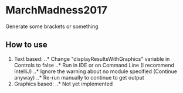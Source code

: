# MarchMadness2017
Generate some brackets or something

## How to use
1. Text based:
    ..* Change "displayResultsWithGraphics" variable in Controls to false
    ..* Run in IDE or on Command Line (I recommend IntelliJ)
    ..* Ignore the warning about no module specified (Continue anyway)
    ..* Re-run manually to continue to get output
2. Graphics based:
    ..* Not yet implemented